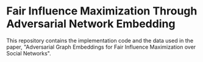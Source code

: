 # Fair Influence Maximization Through Adversarial Network Embedding

This repository contains the implementation code and the data used in the paper, "Adversarial Graph Embeddings for Fair Influence Maximization over Social Networks". 


